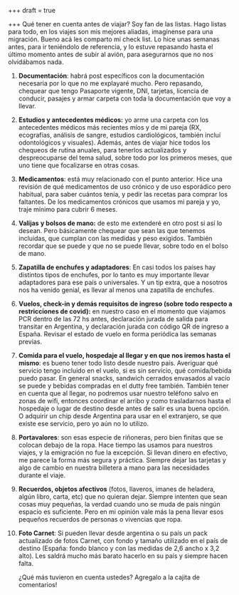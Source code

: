 +++
draft = true

+++
Qué tener en cuenta antes de viajar? Soy fan de las listas. Hago listas para todo, en los viajes son mis mejores aliadas, imagínense para una migración. Bueno acá les comparto mi check list. Lo hice unas semanas antes, para ir teniéndolo de referencia, y lo estuve repasando hasta el último momento antes de subir al avión, para asegurarnos que no nos olvidábamos nada.

 1. **Documentación**: habrá post específicos con la documentación necesaria por lo que no me explayaré mucho. Pero repasando, chequear que tengo Pasaporte vigente, DNI, tarjetas, licencia de conducir, pasajes y armar carpeta con toda la documentación que voy a llevar.
 2. **Estudios y antecedentes médicos:** yo arme una carpeta con los antecedentes médicos más recientes míos y de mi pareja (RX, ecografías, análisis de sangre, estudios cardiológicos, también incluí odontológicos y visuales). Además, antes de viajar hice todos los chequeos de rutina anuales, para tenerlos actualizados y despreocuparse del tema salud, sobre todo por los primeros meses, que uno tiene que focalizarse en otras cosas.
 3. **Medicamentos**: está muy relacionado con el punto anterior. Hice una revisión de qué medicamentos de uso crónico y de uso esporádico pero habitual, para saber cuántos tenía, y pedir las recetas para comprar los faltantes. De los medicamentos crónicos que usamos mi pareja y yo, traje mínimo para cubrir 6 meses.
 4. **Valijas** **y bolsos de mano:** de esto me extenderé en otro post si así lo desean. Pero básicamente chequear que sean las que tenemos incluidas, que cumplan con las medidas y peso exigidos. También recordar que se puede y que no se puede llevar, sobre todo en el bolso de mano.
 5. **Zapatilla de enchufes y adaptadores**: En casi todos los países hay distintos tipos de enchufes, por lo tanto es muy importante llevar adaptadores para ese país o universales. Y un tip extra, que a nosotros nos ha venido genial, es llevar al menos una zapatilla de enchufes.
 6. **Vuelos, check-in y demás requisitos de ingreso (sobre todo respecto a restricciones de covid):** en nuestro caso en el momento que viajamos PCR dentro de las 72 hs antes, declaración jurada de salida para transitar en Argentina, y declaración jurada con código QR de ingreso a España. Revisar el estado de vuelo en forma periódica las semanas previas.
 7. **Comida para el vuelo, hospedaje al llegar y en que nos iremos hasta el mismo**: es bueno tener todo listo desde nuestro país. Averiguar qué servicio tengo incluido en el vuelo, si es sin servicio, qué comida/bebida puedo pasar. En general snacks, sandwich cerrados envasados al vacío se puede y bebidas compradas en el dutty free también. También tener en cuenta que al llegar, no podremos usar nuestro teléfono salvo en zonas de wifi, entonces coordinar el arribo y como trasladarnos hasta el hospedaje o lugar de destino desde antes de salir es una buena opción. O adquirir un chip desde Argentina para usar en el extranjero, se que existe ese servicio, pero yo aún no lo utilizo.
 8. **Portavalores**: son esas especie de riñoneras, pero bien finitas que se colocan debajo de la ropa. Hace tiempo las usamos para nuestros viajes, y la emigración no fue la excepción. Si llevan dinero en efectivo, me parece la forma más segura y práctica. Siempre dejar las tarjetas y algo de cambio en nuestra billetera a mano para las necesidades durante el viaje.
 9. **Recuerdos, objetos afectivos** (fotos, llaveros, imanes de heladera, algún libro, carta, etc) que no quieran dejar. Siempre intenten que sean cosas muy pequeñas, la verdad cuando uno se muda de país ningún espacio es suficiente. Pero en mi opinión vale más la pena llevar esos pequeños recuerdos de personas o vivencias que ropa.
10. **Foto Carnet**: Si pueden llevar desde argentina o su país un pack actualizado de fotos Carnet, con fondo y tamaño utilizado en el país de destino (España: fondo blanco y con las medidas de 2,6 ancho x 3,2 alto). Les saldrá mucho más barato hacerlo en su país y siempre hacen falta.

    ¿Qué más tuvieron en cuenta ustedes? Agregalo a la cajita de comentarios!